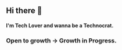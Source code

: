 ## Hi there 👋
#### I'm Tech Lover and wanna be a Technocrat.
### Open to growth -> Growth in Progress.
